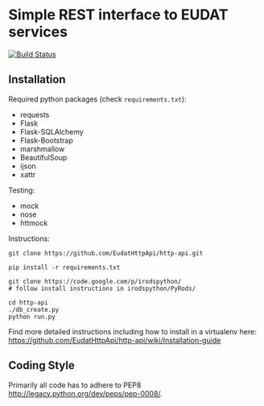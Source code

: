 Simple REST interface to EUDAT services
=======================================

[![Build Status](https://secure.travis-ci.org/mhellmic/http-api.png?branch=master)](https://travis-ci.org/mhellmic/http-api)

Installation
------------

Required python packages (check `requirements.txt`):

- requests
- Flask
- Flask-SQLAlchemy
- Flask-Bootstrap
- marshmallow
- BeautifulSoup
- ijson
- xattr

Testing:

- mock
- nose
- httmock


Instructions:

    git clone https://github.com/EudatHttpApi/http-api.git

    pip install -r requirements.txt

    git clone https://code.google.com/p/irodspython/
    # follow install instructions in irodspython/PyRods/

    cd http-api
    ./db_create.py
    python run.py

Find more detailed instructions including how to install in a virtualenv here:
https://github.com/EudatHttpApi/http-api/wiki/Installation-guide


Coding Style
------------
Primarily all code has to adhere to PEP8 http://legacy.python.org/dev/peps/pep-0008/.
